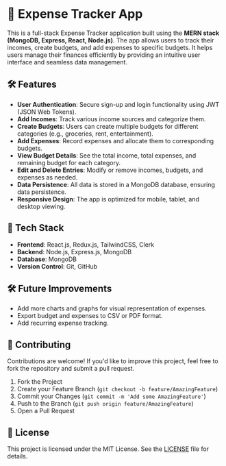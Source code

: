 # 💸 Expense Tracker App

This is a full-stack Expense Tracker application built using the **MERN stack (MongoDB, Express, React, Node.js)**. The app allows users to track their incomes, create budgets, and add expenses to specific budgets. It helps users manage their finances efficiently by providing an intuitive user interface and seamless data management.

## 🛠️ Features

- **User Authentication**: Secure sign-up and login functionality using JWT (JSON Web Tokens).
- **Add Incomes**: Track various income sources and categorize them.
- **Create Budgets**: Users can create multiple budgets for different categories (e.g., groceries, rent, entertainment).
- **Add Expenses**: Record expenses and allocate them to corresponding budgets.
- **View Budget Details**: See the total income, total expenses, and remaining budget for each category.
- **Edit and Delete Entries**: Modify or remove incomes, budgets, and expenses as needed.
- **Data Persistence**: All data is stored in a MongoDB database, ensuring data persistence.
- **Responsive Design**: The app is optimized for mobile, tablet, and desktop viewing.

## 🧰 Tech Stack

- **Frontend**: React.js, Redux.js, TailwindCSS, Clerk
- **Backend**: Node.js, Express.js, MongoDB
- **Database**: MongoDB
- **Version Control**: Git, GitHub

## 🛠️ Future Improvements

- Add more charts and graphs for visual representation of expenses.
- Export budget and expenses to CSV or PDF format.
- Add recurring expense tracking.

## 🤝 Contributing

Contributions are welcome! If you'd like to improve this project, feel free to fork the repository and submit a pull request.

1. Fork the Project
2. Create your Feature Branch (`git checkout -b feature/AmazingFeature`)
3. Commit your Changes (`git commit -m 'Add some AmazingFeature'`)
4. Push to the Branch (`git push origin feature/AmazingFeature`)
5. Open a Pull Request

## 📝 License

This project is licensed under the MIT License. See the [LICENSE](./LICENSE) file for details.
